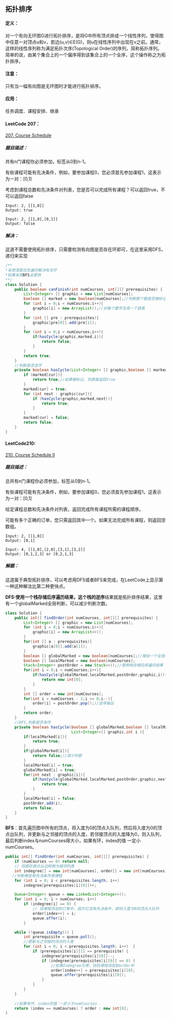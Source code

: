 ## 拓扑排序
#### 定义：
 对一个有向无环图G进行拓扑排序，是将G中所有顶点排成一个线性序列，使得图中任意一对顶点u和v，若边(u,v)∈E(G)，则u在线性序列中出现在v之前。通常，这样的线性序列称为满足拓扑次序(Topological Order)的序列，简称拓扑序列。简单的说，由某个集合上的一个偏序得到该集合上的一个全序，这个操作称之为拓扑排序。
#### 注意：
只有当一幅有向图是无环图时才能进行拓扑排序。
#### 应用：
任务调度、课程安排、继承

####  LeetCode 207：

[207. Course Schedule](https://leetcode.com/problems/course-schedule/)
##### 题目描述：
共有n门课程你必须参加，标签从0到n-1。

有些课程可能有先决条件，例如，要参加课程0，您必须首先参加课程1，这表示为一对：[0,1]

考虑到课程总数和先决条件对列表，您是否可以完成所有课程？可以返回true，不可以返回false

~~~ 
Input: 2, [[1,0]] 
Output: true

Input: 2, [[1,0],[0,1]]
Output: false
~~~
##### 解决：
这道不需要使用拓扑排序，只需要检测有向图是否存在环即可，在这里采用DFS，递归来实现
~~~ java
/**
*采用深度优先遍历解决有无环
*如果采用BFS会更快
**/
class Solution {
    public boolean canFinish(int numCourses, int[][] prerequisites) {
        List<Integer> [] graphic = new List[numCourses];
        boolean [] marked = new boolean[numCourses];//判断那个数是否被标记
        for (int i = 0;i < numCourses;i++){
            graphic[i] = new ArrayList();//对每个数字生成一个链表
        }
        for (int [] pre : prerequisites){
            graphic[pre[0]].add(pre[1]);
        }
        for (int i = 0;i < numCourses;i++){
            if(hasCycle(graphic,marked,i)){
                return false;
            }
        }
        return true;
    }
    //判断是否含环
    private boolean hasCycle(List<Integer> [] graphic,boolean [] marked,int cur){
        if (marked[cur]){
            return true;//如果被标记，则直接返回true
        }
        marked[cur] = true;
        for (int next : graphic[cur]){
            if (hasCycle(graphic,marked,next)){
                return true;
            }
        }
        marked[cur] = false;
        return false;
    }
}
~~~
#### LeetCode210:



[210. Course Schedule II](https://leetcode.com/problems/course-schedule-ii/)

##### 题目描述：
总共有n门课程你必须参加，标签从0到n-1。

有些课程可能有先决条件，例如，要参加课程0，您必须首先参加课程1，这表示为一对：[0,1]

给定课程总数和先决条件对列表，返回完成所有课程所需的课程顺序。

可能有多个正确的订单，您只需返回其中一个。如果无法完成所有课程，则返回空数组。
~~~
Input: 2, [[1,0]] 
Output: [0,1] 

Input: 4, [[1,0],[2,0],[3,1],[3,2]]
Output: [0,1,2,3] or [0,2,1,3]
~~~
##### 解题：
这道属于典型拓扑排序，可以考虑用DFS或者BFS来完成，在LeetCode上显示第一种这种解法比第二种更快点。

**DFS:**使用一个栈存储后序遍历结果，这个栈的**逆序**结果就是拓扑排序结果，这里有一个globalMarked全局判断，可以减少判断次数。
~~~ java
class Solution {
    public int[] findOrder(int numCourses, int[][] prerequisites) {
        List<Integer> [] graphic = new List[numCourses];
        for (int i = 0;i < numCourses;i++){
            graphic[i] = new ArrayList<>();
        }
        for(int [] a : prerequisites){
            graphic[a[0]].add(a[1]);
        }
        boolean [] globalMarked = new boolean[numCourses];//增加一个全局判断，可以减少时间
        boolean [] localMarked = new boolean[numCourses];
        Stack<Integer> postOrder = new Stack<>();//使用栈存储后序遍历结果
        for(int i = 0;i < numCourses;i++){
            if(hasCycle(globalMarked,localMarked,postOrder,graphic,i)){
                return new int[0];
            }
        }
        int [] order = new int[numCourses];
        for(int i = numCourses - 1;i >= 0;i--){
            order[i] = postOrder.pop();//逆序输出
        }
        return order;
    }
    //DFS,判断是否有环
    private boolean hasCycle(boolean [] globalMarked,boolean [] localMarked,Stack<Integer> postOrder,
                             List<Integer>[] graphic,int i ){
        if(localMarked[i]){
            return true;
        }
        if(globalMarked[i]){
            return false;//减少判断
        }
        localMarked[i] = true;
        globalMarked[i] = true;
        for(int next : graphic[i]){
            if(hasCycle(globalMarked,localMarked,postOrder,graphic,next)){
                return true;
            }
        }
        localMarked[i] = false;
        postOrder.add(i);
        return false;
    }
}
~~~
**BFS**：首先遍历图中所有的顶点，将入度为0的顶点入队列，然后将入度为0的顶点出队列，并更新与之邻接的顶点的入度，若邻接顶点的入度降为0，则入队列，最后判断index与numCourses得大小，如果有环，index的值 一定小numCourses。
~~~ java
public int[] findOrder(int numCourses, int[][] prerequisites) { 
    if (numCourses == 0) return null;
    // 将图形表示从边转换为相邻列表
    int indegree[] = new int[numCourses], order[] = new int[numCourses], index = 0;
   //判断哪些有先决条件得课程
    for (int i = 0; i < prerequisites.length; i++) 
        indegree[prerequisites[i][0]]++;    

    Queue<Integer> queue = new LinkedList<Integer>();
    for (int i = 0; i < numCourses; i++) 
        if (indegree[i] == 0) {
            // 将课程添加到订单中，因为它没有先决条件，即将入度为0的顶点入队列
            order[index++] = i;
            queue.offer(i);
        }

    while (!queue.isEmpty()) {
        int prerequisite = queue.poll(); 
        //更新与之邻接的顶点的入度
        for (int i = 0; i < prerequisites.length; i++)  {
            if (prerequisites[i][1] == prerequisite) {
                indegree[prerequisites[i][0]]--; 
                if (indegree[prerequisites[i][0]] == 0) {
                    //如果Indegree为零，则将课程添加到order中
                    order[index++] = prerequisites[i][0];
                    queue.offer(prerequisites[i][0]);
                }
            } 
        }
    }
    
	//如果有环，index的值 一定小于numCourses
    return (index == numCourses) ? order : new int[0];
}
~~~